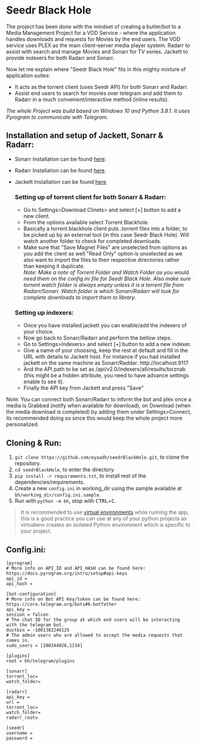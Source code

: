 # Seedr Black Hole
The project has been done with the mindset of creating a butler/bot to a Media Management Project for a VOD Service - where the application handles downloads and requests for Movies by the end users. 
The VOD service uses PLEX as the main client–server media player system. Radarr to assist with
search and manage Movies and Sonarr for TV series. Jackett to provide indexers for both Radarr and Sonarr.

Now let me explain where "Seedr Black Hole" fits in this mighty mixture of application suites:
- It acts as the torrent client (uses Seedr API) for both Sonarr and Radarr.
- Assist end users to search for movies over telegram and add them to Radarr in a much convenient/interactive method (inline results).

<i>The whole Project was build based on Windows 10 and Python 3.8.1. It uses Pyrogram to communicate with Telegram.</i>

## Installation and setup of Jackett, Sonarr & Radarr:
- Sonarr Installation can be found [here](https://sonarr.tv/#download):
- Radarr Installation can be found [here](https://radarr.video/#download).
- Jackett Installation can be found [here](https://github.com/Jackett/Jackett#installation-on-windows)
    ### Setting up of torrent client for both Sonarr & Radarr:
    - Go to Settings>Download Clinets> and select [+] button to add a new client.
    - From the options available select Torrent Blackhole.
    - Basically a torrent blackhole client puts .torrent files into a folder, to be picked up by an external tool (in this case Seedr Black Hole). Will watch another folder to check for completed downloads.
    - Make sure that "Save Magnet Files" are unselected from options as you add the client as well "Read Only" option is unselected as we also want to import the files to their 
    respective directories rather than keeping it duplicate. \
      <i>Note: Make a note of Torrent Folder and Watch Folder as you would need them on the config.ini file for Seedr Black Hole.
      Also make sure torrent watch folder is always empty unless it is a torrent file from Radarr/Sonarr. Watch folder is which Sonarr/Radarr will look for complete downloads to import them to library.</i>
      
    ### Setting up indexers:
    - Once you have installed jackett you can enable/add the indexers of your choice.
    - Now go back to Sonarr/Radarr and perform the bellow steps.
    - Go to Settings>Indexers> and select [+] button to add a new indexer.
    - Give a name of your choosing, keep the rest at default and fill in the URL with details to Jackett host. For instance if you had installed jackett 
    on the same machine as Sonarr/Raddar: http://localhost:9117
    - And the API path to be set as /api/v2.0/indexers/all/results/torznab (this might be a hidden attribute, you need to have advance settings enable to see it).
    - Finally the API key from Jackett and press "Save"
  

Note: You can connect both Sonarr/Radarr to inform the bot and plex once a media is Grabbed (notify when available for download), on Download (when the media download is completed) by adding them under Settings>Connect, its 
recommended doing so since this would keep the whole project more personalized.

## Cloning & Run:
1. `git clone https://github.com/eyaadh/seedrBlackHole.git`, to clone the repository.
2. `cd seedrBlackHole`, to enter the directory.
3. `pip install -r requirements.txt`, to install rest of the dependencies/requirements.
4. Create a new `config.ini` in working_dir using the sample available at `bh/working_dir/config.ini.sample`.
5. Run with `python -m bh`, stop with <kbd>CTRL</kbd>+<kbd>C</kbd>.
> It is recommended to use [virtual environments](https://docs.python-guide.org/dev/virtualenvs/) while running the app, this is a good practice you can use at any of your python projects as virtualenv creates an isolated Python environment which is specific to your project.

## Config.ini:
```
[pyrogram]
# More info on API_ID and API_HASH can be found here: https://docs.pyrogram.org/intro/setup#api-keys
api_id =
api_hash =

[bot-configuration]
# More info on Bot API Key/token can be found here: https://core.telegram.org/bots#6-botfather
api_key =
session = falcon
# The chat ID for the group at which end users will be interacting with the telegram bot.
dustbin = -1001382246125
# The admin users who are allowed to accept the media requests that comes in.
sudo_users = [200344026,1234]

[plugins]
root = bh/telegram/plugins

[sonarr]
torrent_loc=
watch_folder=

[radarr]
api_key =
url =
torrent_loc=
watch_folder=
radarr_root=

[seedr]
username =
password =


```